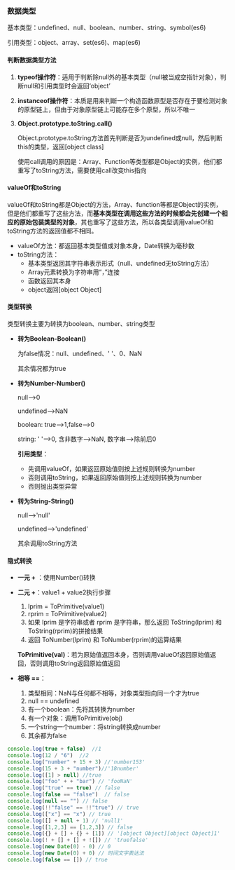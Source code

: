 ### 数据类型

基本类型：undefined、null、boolean、number、string、symbol(es6)

引用类型：object、array、set(es6)、map(es6)

#### 判断数据类型方法

1. **typeof操作符**：适用于判断除null外的基本类型（null被当成空指针对象），判断null和引用类型时会返回‘object’

2. **instanceof操作符**：本质是用来判断一个构造函数原型是否存在于要检测对象的原型链上，但由于对象原型链上可能存在多个原型，所以不唯一

3. **Object.prototype.toString.call()**

   Object.prototype.toString方法首先判断是否为undefined或null，然后判断this的类型，返回[object class]

   使用call调用的原因是：Array、Function等类型都是Object的实例，他们都重写了toString方法，需要使用call改变this指向

#### valueOf和toString

valueOf和toString都是Object的方法，Array、function等都是Object的实例，但是他们都重写了这些方法，而**基本类型在调用这些方法的时候都会先创建一个相应的原始包装类型的对象**，其也重写了这些方法，所以各类型调用valueOf和toString方法的返回值都不相同。

* valueOf方法：都返回基本类型值或对象本身，Date转换为毫秒数
* toString方法：
  * 基本类型返回其字符串表示形式（null、undefined无toString方法）
  * Array元素转换为字符串用“，”连接
  * 函数返回其本身
  * object返回[object Object]

#### 类型转换

类型转换主要为转换为boolean、number、string类型

* **转为Boolean-Boolean()**

  为false情况：null、undefined、' '、0、NaN

  其余情况都为true

* **转为Number-Number()**

  null-->0

  undefined-->NaN

  boolean: true-->1,false-->0

  string: ' '-->0, 含非数字-->NaN, 数字串-->除前后0

  **引用类型**：

  * 先调用valueOf，如果返回原始值则按上述规则转换为number
  * 否则调用toString，如果返回原始值则按上述规则转换为number
  * 否则抛出类型异常

* **转为String-String()**

  null-->'null'

  undefined-->'undefined'

  其余调用toString方法

#### 隐式转换

* **一元 +** ：使用Number()转换

* **二元 +**：value1 + value2执行步骤

  1. lprim = ToPrimitive(value1)
  2. rprim = ToPrimitive(value2)
  3. 如果 lprim 是字符串或者 rprim 是字符串，那么返回 ToString(lprim) 和 ToString(rprim)的拼接结果
  4. 返回 ToNumber(lprim) 和 ToNumber(rprim)的运算结果

  **ToPrimitive(val)**：若为原始值返回本身，否则调用valueOf返回原始值返回，否则调用toString返回原始值返回

* **相等 ==**：

  1. 类型相同：NaN与任何都不相等，对象类型指向同一个才为true
  2. null == undefined
  3. 有一个boolean：先将其转换为number
  4. 有一个对象：调用ToPrimitive(obj)
  5. 一个string一个number：将string转换成number
  6. 其余都为false

```js
console.log(true + false)  //1
console.log(12 / "6")  //2
console.log("number" + 15 + 3) //'number153'
console.log(15 + 3 + "number")//'18number'
console.log([1] > null) //true
console.log("foo" + + "bar") // 'fooNaN'
console.log("true" == true) // false
console.log(false == "false")  // false
console.log(null == "") // false
console.log(!!"false" == !!"true") // true
console.log(["x"] == "x") // true
console.log([] + null + 1) // 'null1' 
console.log([1,2,3] == [1,2,3]) // false
console.log({} + [] + {} + [1]) // '[object Object][object Object]1'
console.log(! + [] + [] + ![]) // 'truefalse'
console.log(new Date(0) - 0) // 0
console.log(new Date(0) + 0) // 时间文字表达法
console.log(false == []) // true
```

